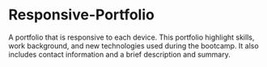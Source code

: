 # Responsive-Portfolio
A portfolio that is responsive to each device. This portfolio highlight skills,
work background, and new technologies used during the bootcamp. It also includes
contact information and a brief description and summary.
